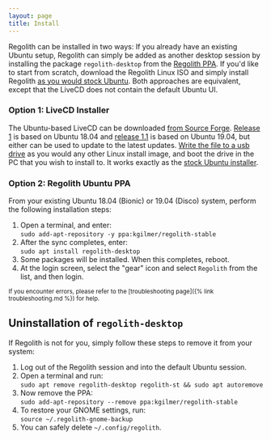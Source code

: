 ```yaml
---
layout: page
title: Install
---
```


Regolith can be installed in two ways:  If you already have an existing Ubuntu setup, Regolith can simply be added as another desktop session by installing the package `regolith-desktop` from the [Regolith PPA](https://launchpad.net/~kgilmer/+archive/ubuntu/regolith-stable).  If you'd like to start from scratch, download the Regolith Linux ISO and simply install Regolith [as you would stock Ubuntu](https://tutorials.ubuntu.com/tutorial/tutorial-create-a-usb-stick-on-ubuntu#0).  Both approaches are equivalent, except that the LiveCD does not contain the default Ubuntu UI.

### Option 1: LiveCD Installer

The Ubuntu-based LiveCD can be downloaded [from Source Forge](https://sourceforge.net/projects/regolith-linux/).  [Release 1](https://sourceforge.net/projects/regolith-linux/files/regolith-linux-r1/) is based on Ubuntu 18.04 and [release 1.1](https://sourceforge.net/projects/regolith-linux/files/regolith-linux-r1.1/) is based on Ubuntu 19.04, but either can be used to update to the latest updates.  [Write the file to a usb drive](https://tutorials.ubuntu.com/tutorial/tutorial-create-a-usb-stick-on-ubuntu#0) as you would any other Linux install image, and boot the drive in the PC that you wish to install to.  It works exactly as the [stock Ubuntu installer](https://tutorials.ubuntu.com/tutorial/tutorial-install-ubuntu-desktop#0).

### Option 2: Regolith Ubuntu PPA

From your existing Ubuntu 18.04 (Bionic) or 19.04 (Disco) system, perform the following installation steps: 

1. Open a terminal, and enter: <br/>`sudo add-apt-repository -y ppa:kgilmer/regolith-stable`
2. After the sync completes, enter: <br/>`sudo apt install regolith-desktop`
3. Some packages will be installed.  When this completes, reboot.
4. At the login screen, select the "gear" icon and select `Regolith` from the list, and then login.

<sub>If you encounter errors, please refer to the [troubleshooting page]({% link troubleshooting.md %}) for help.</sub>

## Uninstallation of `regolith-desktop`

If Regolith is not for you, simply follow these steps to remove it from your system:

1. Log out of the Regolith session and into the default Ubuntu session.
2. Open a terminal and run: <br/>`sudo apt remove regolith-desktop regolith-st && sudo apt autoremove` 
3. Now remove the PPA:  <br/>`sudo add-apt-repository --remove ppa:kgilmer/regolith-stable`
4. To restore your GNOME settings, run: <br/>`source ~/.regolith-gnome-backup`
5. You can safely delete `~/.config/regolith`.

